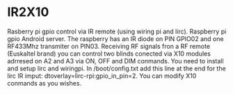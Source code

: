 # IR2X10
Rasberry pi gpio control via IR remote (using wiring pi and lirc).
Raspberry pi gpio Android server.
The raspberry has an IR diode on PIN GPIO02 and one RF433Mhz transmiter on PIN03.
Receiving RF signals fron a RF remote (Euskaltel brand) you can control two blinds
conected via X10 modules adrresed on A2 and A3 via ON, OFF and DIM conmands.
You need to install and setup lirc and wiringpi.
In /boot/config.txt add this line at the end for the lirc IR imput:
dtoverlay=lirc-rpi:gpio_in_pin=2.
You can modify X10 conmands as you wishes.

